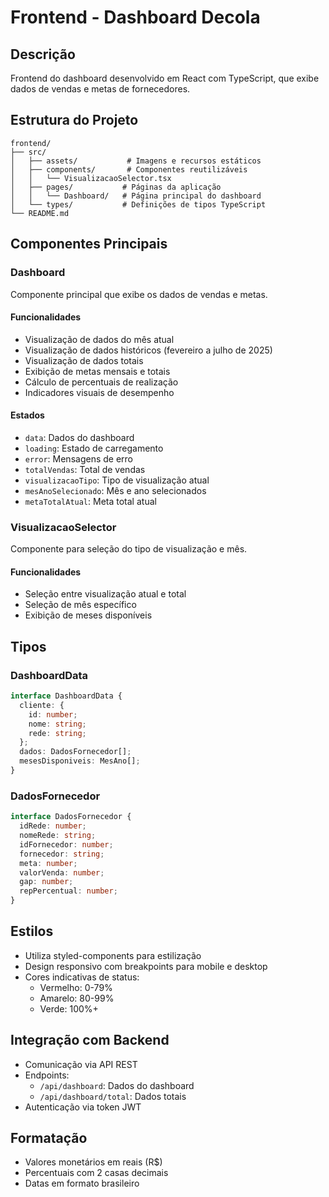 # Frontend - Dashboard Decola

## Descrição
Frontend do dashboard desenvolvido em React com TypeScript, que exibe dados de vendas e metas de fornecedores.

## Estrutura do Projeto
```
frontend/
├── src/
│   ├── assets/           # Imagens e recursos estáticos
│   ├── components/       # Componentes reutilizáveis
│   │   └── VisualizacaoSelector.tsx
│   ├── pages/           # Páginas da aplicação
│   │   └── Dashboard/   # Página principal do dashboard
│   └── types/           # Definições de tipos TypeScript
└── README.md
```

## Componentes Principais

### Dashboard
Componente principal que exibe os dados de vendas e metas.

#### Funcionalidades
- Visualização de dados do mês atual
- Visualização de dados históricos (fevereiro a julho de 2025)
- Visualização de dados totais
- Exibição de metas mensais e totais
- Cálculo de percentuais de realização
- Indicadores visuais de desempenho

#### Estados
- `data`: Dados do dashboard
- `loading`: Estado de carregamento
- `error`: Mensagens de erro
- `totalVendas`: Total de vendas
- `visualizacaoTipo`: Tipo de visualização atual
- `mesAnoSelecionado`: Mês e ano selecionados
- `metaTotalAtual`: Meta total atual

### VisualizacaoSelector
Componente para seleção do tipo de visualização e mês.

#### Funcionalidades
- Seleção entre visualização atual e total
- Seleção de mês específico
- Exibição de meses disponíveis

## Tipos

### DashboardData
```typescript
interface DashboardData {
  cliente: {
    id: number;
    nome: string;
    rede: string;
  };
  dados: DadosFornecedor[];
  mesesDisponiveis: MesAno[];
}
```

### DadosFornecedor
```typescript
interface DadosFornecedor {
  idRede: number;
  nomeRede: string;
  idFornecedor: number;
  fornecedor: string;
  meta: number;
  valorVenda: number;
  gap: number;
  repPercentual: number;
}
```

## Estilos
- Utiliza styled-components para estilização
- Design responsivo com breakpoints para mobile e desktop
- Cores indicativas de status:
  - Vermelho: 0-79%
  - Amarelo: 80-99%
  - Verde: 100%+

## Integração com Backend
- Comunicação via API REST
- Endpoints:
  - `/api/dashboard`: Dados do dashboard
  - `/api/dashboard/total`: Dados totais
- Autenticação via token JWT

## Formatação
- Valores monetários em reais (R$)
- Percentuais com 2 casas decimais
- Datas em formato brasileiro
